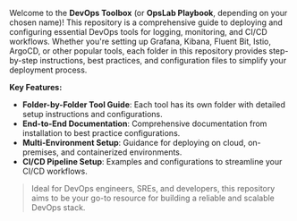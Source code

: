 Welcome to the **DevOps Toolbox** (or **OpsLab Playbook**, depending on your chosen name)! This repository is a comprehensive guide to deploying and configuring essential DevOps tools for logging, monitoring, and CI/CD workflows. Whether you're setting up Grafana, Kibana, Fluent Bit, Istio, ArgoCD, or other popular tools, each folder in this repository provides step-by-step instructions, best practices, and configuration files to simplify your deployment process.

**Key Features:**
- **Folder-by-Folder Tool Guide**: Each tool has its own folder with detailed setup instructions and configurations.
- **End-to-End Documentation**: Comprehensive documentation from installation to best practice configurations.
- **Multi-Environment Setup**: Guidance for deploying on cloud, on-premises, and containerized environments.
- **CI/CD Pipeline Setup**: Examples and configurations to streamline your CI/CD workflows.

> Ideal for DevOps engineers, SREs, and developers, this repository aims to be your go-to resource for building a reliable and scalable DevOps stack.